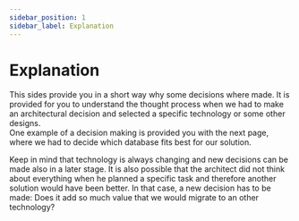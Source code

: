 ```yaml
---
sidebar_position: 1
sidebar_label: Explanation
---
```


# Explanation

This sides provide you in a short way why some decisions where made. It is provided for you to understand the thought process when we had to make an architectural decision and selected a specific technology or some other designs.   
One example of a decision making is provided you with the next page, where we had to decide which database fits best for our solution.

Keep in mind that technology is always changing and new decisions can be made also in a later stage. It is also possible that the architect did not think about everything when he planned a specific task and therefore another solution would have been better. In that case, a new decision has to be made: Does it add so much value that we would migrate to an other technology?
